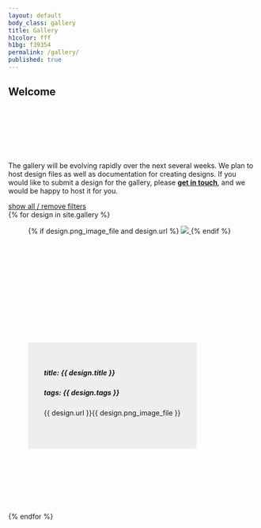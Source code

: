 ```yaml
---
layout: default
body_class: gallery
title: Gallery
h1color: fff
h1bg: f39354
permalink: /gallery/
published: true
---
```


<section>
<div class="third">
<h2>Welcome</h2>
</div>
<div class="two-thirds">
The gallery will be evolving rapidly over the next several weeks. We plan to host design files as well as documentation for creating designs.  If you would like to submit a design for the gallery, please <a href="{{site.url}}/contact"><strong>get in touch</strong></a>, and we would be happy to host it for you.
</div>
</section>

<section>
	<ul id="gallery-filters"></ul>
	<a href="#" id="remove-filters">show all / remove filters</a>
</section>
<section>
{% for design in site.gallery %}

<figure class="third {% unless design.tags == empty %}{{ design.tags }}{% endunless %}">

{% if design.png_image_file and design.url %}
<a href="{{ design.url }}">
<img src="{{ design.url }}{{ design.png_image_file }}" />
</a>
{% endif %}

<figcaption>
<h5><strong>title:</strong> {{ design.title }}</h5>
<h5><strong>tags:</strong> {{ design.tags }}</h5>

{{ design.url }}{{ design.png_image_file }}

</figcaption>
</figure>


{% endfor %}



</section>
<style>
.third{
	margin-bottom:8rem;
}
.third img{
	max-height:300px;
}
figure{
	position:relative;
	height:450px
}
figcaption{
	position:absolute;
	bottom:0px;
	height:150px;
	padding:2rem;
	background:#eee;
}
</style>
